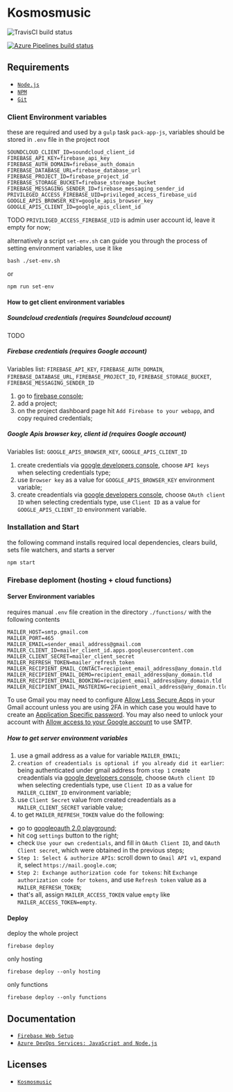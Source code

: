 # Kosmosmusic

![TravisCI build status](https://travis-ci.org/rfprod/kosmosmusic.svg?branch=master)

[![Azure Pipelines build status](https://rfprod.visualstudio.com/KOS.MOS.MUSIC/_apis/build/status/KOS.MOS.MUSIC%20Gulp-CI)](https://rfprod.visualstudio.com/KOS.MOS.MUSIC/_build/latest?definitionId=1)

## Requirements

- [`Node.js`](https://nodejs.org/)
- [`NPM`](https://nodejs.org/)
- [`Git`](https://git-scm.com/)

### Client Environment variables

these are required and used by a `gulp` task `pack-app-js`, variables should be stored in `.env` file in the project root

```
SOUNDCLOUD_CLIENT_ID=soundcloud_client_id
FIREBASE_API_KEY=firebase_api_key
FIREBASE_AUTH_DOMAIN=firebase_auth_domain
FIREBASE_DATABASE_URL=firebase_database_url
FIREBASE_PROJECT_ID=firebase_project_id
FIREBASE_STORAGE_BUCKET=firebase_storeage_bucket
FIREBASE_MESSAGING_SENDER_ID=firebase_messaging_sender_id
PRIVILEGED_ACCESS_FIREBASE_UID=privileged_access_firebase_uid
GOOGLE_APIS_BROWSER_KEY=google_apis_browser_key
GOOGLE_APIS_CLIENT_ID=google_apis_client_id
```

TODO `PRIVILIGED_ACCESS_FIREBASE_UID` is admin user account id, leave it empty for now;

alternatively a script `set-env.sh` can guide you through the process of setting environment variables, use it like

```
bash ./set-env.sh
```
or
```
npm run set-env
```

#### How to get client environment variables

##### Soundcloud credentials (requires Soundcloud account)

TODO

##### Firebase credentials (requires Google account)

Variables list: `FIREBASE_API_KEY`, `FIREBASE_AUTH_DOMAIN`, `FIREBASE_DATABASE_URL`, `FIREBASE_PROJECT_ID`, `FIREBASE_STORAGE_BUCKET`, `FIREBASE_MESSAGING_SENDER_ID`

1. go to [firebase console](https://console.firebase.google.com);
2. add a project;
3. on the project dashboard page hit `Add Firebase to your webapp`, and copy required credentials;

##### Google Apis browser key, client id (requires Google account)

Variables list: `GOOGLE_APIS_BROWSER_KEY`, `GOOGLE_APIS_CLIENT_ID`

1. create credentials via [google developers console](https://console.developers.google.com/apis/credentials), choose `API keys` when selecting credentials type;
2. use `Browser key` as a value for `GOOGLE_APIS_BROWSER_KEY` environment variable;
3. create creadentials via [google developers console](https://console.developers.google.com/apis/credentials), choose `OAuth client ID` when selecting credentials type, use `Client ID` as a value for `GOOGLE_APIS_CLIENT_ID` environment variable.

### Installation and Start

the following command installs required local dependencies, clears build, sets file watchers, and starts a server

```
npm start
```

### Firebase deploment (hosting + cloud functions)

#### Server Environment variables

requires manual `.env` file creation in the directory `./functions/` with the following contents

```
MAILER_HOST=smtp.gmail.com
MAILER_PORT=465
MAILER_EMAIL=sender_email_address@gmail.com
MAILER_CLIENT_ID=mailer_client_id.apps.googleusercontent.com
MAILER_CLIENT_SECRET=mailer_client_secret
MAILER_REFRESH_TOKEN=mailer_refresh_token
MAILER_RECIPIENT_EMAIL_CONTACT=recipient_email_address@any_domain.tld
MAILER_RECIPIENT_EMAIL_DEMO=recipient_email_address@any_domain.tld
MAILER_RECIPIENT_EMAIL_BOOKING=recipient_email_address@any_domain.tld
MAILER_RECIPIENT_EMAIL_MASTERING=recipient_email_address@any_domain.tld
```

To use Gmail you may need to configure [Allow Less Secure Apps](https://www.google.com/settings/security/lesssecureapps) in your Gmail account unless you are using 2FA in which case you would have to create an [Application Specific password](https://security.google.com/settings/security/apppasswords). You may also need to unlock your account with [Allow access to your Google account](https://accounts.google.com/DisplayUnlockCaptcha) to use SMTP.

##### How to get server environment variables

1. use a gmail address as a value for variable `MAILER_EMAIL`;
2. `creation of creadentials is optional if you already did it earlier`: being authenticated under gmail address from `step 1` create creadentials via [google developers console](https://console.developers.google.com/apis/credentials), choose `OAuth client ID` when selecting credentials type, use `Client ID` as a value for `MAILER_CLIENT_ID` environment variable;
3. use `Client Secret` value from created creadentials as a `MAILER_CLIENT_SECRET` variable value;
4. to get `MAILER_REFRESH_TOKEN` value do the following:
  * go to [googleoauth 2.0 playground](https://developers.google.com/oauthplayground);
  * hit cog `settings` button to the right;
  * check `Use your own credentials`, and fill in `OAuth Client ID`, and `OAuth Client secret`, which were obtained in the previous steps;
  * `Step 1: Select & authorize APIs`: scroll down to `Gmail API v1`, expand it, select `https://mail.google.com`;
  * `Step 2: Exchange authorization code for tokens`: hit `Exchange authorization code for tokens`, and use `Refresh token` value as a `MAILER_REFRESH_TOKEN`;
  * that's all, assign `MAILER_ACCESS_TOKEN` value `empty` like `MAILER_ACCESS_TOKEN=empty`.

#### Deploy

deploy the whole project

```
firebase deploy
```

only hosting

```
firebase deploy --only hosting
```

only functions

```
firebase deploy --only functions
```

## Documentation

- [`Firebase Web Setup`](https://firebase.google.com/docs/web/setup)
- [`Azure DevOps Services: JavaScript and Node.js`](https://docs.microsoft.com/en-us/azure/devops/pipelines/languages/javascript?view=vsts&tabs=yaml)

## Licenses

* [`Kosmosmusic`](LICENSE)
